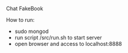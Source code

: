 Chat FakeBook

How to run:

- sudo mongod
- run script /src/run.sh to start server
- open browser and access to localhost:8888